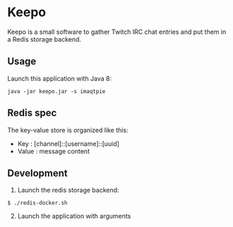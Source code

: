 Keepo
=====

Keepo is a small software to gather Twitch IRC chat entries and put them in a Redis storage backend.

## Usage

Launch this application with Java 8:

```
java -jar keepo.jar -s imaqtpie
```

## Redis spec

The key-value store is organized like this:

* Key : [channel]::[username]::[uuid]
* Value : message content

## Development

1. Launch the redis storage backend:

```
$ ./redis-docker.sh
```

2. Launch the application with arguments
